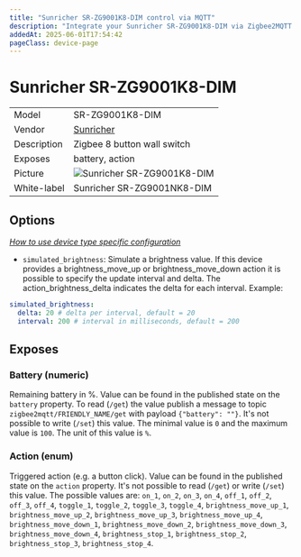 ```yaml
---
title: "Sunricher SR-ZG9001K8-DIM control via MQTT"
description: "Integrate your Sunricher SR-ZG9001K8-DIM via Zigbee2MQTT with whatever smart home infrastructure you are using without the vendor's bridge or gateway."
addedAt: 2025-06-01T17:54:42
pageClass: device-page
---
```


<!-- !!!! -->
<!-- ATTENTION: This file is auto-generated through docgen! -->
<!-- You can only edit the "Notes"-Section between the two comment lines "Notes BEGIN" and "Notes END". -->
<!-- Do not use h1 or h2 heading within "## Notes"-Section. -->
<!-- !!!! -->

# Sunricher SR-ZG9001K8-DIM

|     |     |
|-----|-----|
| Model | SR-ZG9001K8-DIM  |
| Vendor  | [Sunricher](/supported-devices/#v=Sunricher)  |
| Description | Zigbee 8 button wall switch |
| Exposes | battery, action |
| Picture | ![Sunricher SR-ZG9001K8-DIM](https://www.zigbee2mqtt.io/images/devices/SR-ZG9001K8-DIM.png) |
| White-label | Sunricher SR-ZG9001NK8-DIM |


<!-- Notes BEGIN: You can edit here. Add "## Notes" headline if not already present. -->


<!-- Notes END: Do not edit below this line -->



## Options
*[How to use device type specific configuration](../guide/configuration/devices-groups.md#specific-device-options)*

* `simulated_brightness`: Simulate a brightness value. If this device provides a brightness_move_up or brightness_move_down action it is possible to specify the update interval and delta. The action_brightness_delta indicates the delta for each interval. Example:
```yaml
simulated_brightness:
  delta: 20 # delta per interval, default = 20
  interval: 200 # interval in milliseconds, default = 200
```


## Exposes

### Battery (numeric)
Remaining battery in %.
Value can be found in the published state on the `battery` property.
To read (`/get`) the value publish a message to topic `zigbee2mqtt/FRIENDLY_NAME/get` with payload `{"battery": ""}`.
It's not possible to write (`/set`) this value.
The minimal value is `0` and the maximum value is `100`.
The unit of this value is `%`.

### Action (enum)
Triggered action (e.g. a button click).
Value can be found in the published state on the `action` property.
It's not possible to read (`/get`) or write (`/set`) this value.
The possible values are: `on_1`, `on_2`, `on_3`, `on_4`, `off_1`, `off_2`, `off_3`, `off_4`, `toggle_1`, `toggle_2`, `toggle_3`, `toggle_4`, `brightness_move_up_1`, `brightness_move_up_2`, `brightness_move_up_3`, `brightness_move_up_4`, `brightness_move_down_1`, `brightness_move_down_2`, `brightness_move_down_3`, `brightness_move_down_4`, `brightness_stop_1`, `brightness_stop_2`, `brightness_stop_3`, `brightness_stop_4`.

